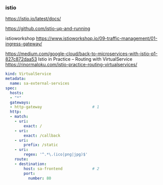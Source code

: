 ### istio
https://istio.io/latest/docs/

https://github.com/istio-up-and-running

istioworkshop
https://www.istioworkshop.io/09-traffic-management/01-ingress-gateway/

https://medium.com/google-cloud/back-to-microservices-with-istio-p1-827c872daa53
Istio in Practice – Routing with VirtualService
https://rinormaloku.com/istio-practice-routing-virtualservices/

```yaml
kind: VirtualService
metadata:
  name: sa-external-services
spec:
  hosts:
  - "*"
  gateways:
  - http-gateway                      # 1
  http:
  - match:
    - uri:
        exact: /
    - uri:
        exact: /callback
    - uri:
        prefix: /static
    - uri:
        regex: '^.*\.(ico|png|jpg)$'
    route:
    - destination:
        host: sa-frontend             # 2
        port:
          number: 80
```
